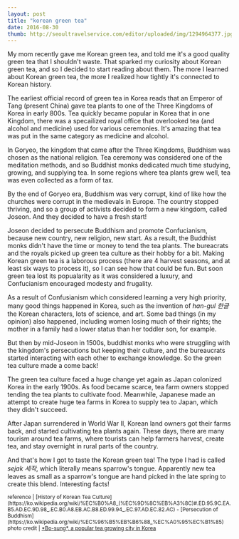 ```yaml
---
layout: post
title: "korean green tea"
date: 2016-08-30
thumb: http://seoultravelservice.com/editor/uploaded/img/1294964377.jpg
---
```


My mom recently gave me Korean green tea, and told me it's a good quality green tea that I shouldn't waste. That sparked my curiosity about Korean green tea, and so I decided to start reading about them. The more I learned about Korean green tea, the more I realized how tightly it's connected to Korean history.

The earliest official record of green tea in Korea reads <c title="specifically Shilla">that an Emperor of Tang (present China) gave tea plants to one of the Three Kingdoms of Korea</c> in early 800s. Tea quickly became popular in Korea that in <c title="specifically in Goguryeo">one Kingdom, there was a specailized royal office that overlooked tea (and alcohol and medicine) used for various ceremonies. It's amazing that tea was put in the same category as medicine and alcohol.</c>

In Goryeo, the kingdom that came after the Three Kingdoms, Buddhism was chosen as the national religion. Tea ceremony was considered one of the meditation methods, and so Buddhist monks dedicated much time studying, growing, and supplying tea. In some regions where tea plants grew well, tea was even collected as a form of tax.

By the end of Goryeo era, Buddhism was very corrupt, kind of like how the churches were corrupt in the medievals in Europe. <c title="specifically in 1392">The country stopped thriving, and so a group of activists decided to form a new kingdom, called Joseon. And they decided to have a fresh start!</c>


Joseon decided to persecute Buddhism and promote Confucianism, because new country, new religion, new start. As a result, the Buddhist monks didn't have the time or money to tend the tea plants. The bureacrats and the royals picked up green tea culture as their hobby for a bit. Making Korean green tea is a laborous process (there are 4 harvest seasons, and at least six ways to process it), so I can see how that could be fun. But soon green tea lost its popualarity as it was considered a luxury, and Confucianism encouraged modesty and frugality.

As a result of Confusianism which considered learning a very high priority, many good things happened in Korea, such as the invention of *han-gul 한글* the Korean characters, lots of science, and art. Some bad things (in my opinion) also happened, including women losing much of their rights; the mother in a family had a lower status than her toddler son, for example.

But then by mid-Joseon in 1500s, buddhist monks who were struggling with the kingdom's persecutions but keeping their culture, and the bureaucrats started interacting with each other to exchange knowledge. So the green tea culture made a come back!

The green tea culture faced a huge change yet again as Japan colonized Korea in the early 1900s. As food became scarce, tea farm owners stopped tending the tea plants to cultivate food. Meanwhile, Japanese made an attempt to create huge tea farms in Korea to supply tea to Japan, which they didn't succeed.

After Japan surrendered in World War II, Korean land owners got their farms back, and started cultivating tea plants again. These days, there are many tourism around tea farms, where tourists can help farmers harvest, create tea, and stay overnight in rural parts of the country.

And that's how I got to taste the Korean green tea! The type I had is called *sejak 세작*, which literally means sparrow's tongue. Apparently new tea leaves as small as a sparrow's tongue are hand picked in the late spring to create this blend. Interesting facts!



<small>
reference |
[History of Korean Tea Culture](https://ko.wikipedia.org/wiki/%EC%B0%A8_(%EC%9D%8C%EB%A3%8C)#.ED.95.9C.EA.B5.AD.EC.9D.98_.EC.B0.A8.EB.AC.B8.ED.99.94_.EC.97.AD.EC.82.AC) - [Persecution of Buddhism](https://ko.wikipedia.org/wiki/%EC%96%B5%EB%B6%88_%EC%A0%95%EC%B1%85)
<br>photo credit |
<a href="http://seoultravelservice.com">*Bo-sung*, a popular tea growing city in Korea</a>
</small>
